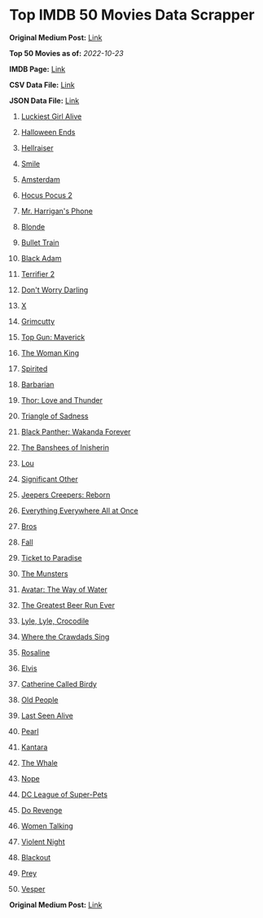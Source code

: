 # Top IMDB 50 Movies Data Scrapper

**Original Medium Post:** [Link](https://medium.com/@nishantsahoo/which-movie-should-i-watch-5c83a3c0f5b1) 

**Top 50 Movies as of:** _2022-10-23_

**IMDB Page:** [Link](http://www.imdb.com/search/title?release_date=2022,2022&title_type=feature)

**CSV Data File:** [Link](/Data/data.csv)

**JSON Data File:** [Link](/Data/data.json)

1. [Luckiest Girl Alive](https://www.imdb.com/title/tt4595186/?ref_=adv_li_tt)

2. [Halloween Ends](https://www.imdb.com/title/tt10665342/?ref_=adv_li_tt)

3. [Hellraiser](https://www.imdb.com/title/tt0887261/?ref_=adv_li_tt)

4. [Smile](https://www.imdb.com/title/tt15474916/?ref_=adv_li_tt)

5. [Amsterdam](https://www.imdb.com/title/tt10304142/?ref_=adv_li_tt)

6. [Hocus Pocus 2](https://www.imdb.com/title/tt11909878/?ref_=adv_li_tt)

7. [Mr. Harrigan's Phone](https://www.imdb.com/title/tt12908110/?ref_=adv_li_tt)

8. [Blonde](https://www.imdb.com/title/tt1655389/?ref_=adv_li_tt)

9. [Bullet Train](https://www.imdb.com/title/tt12593682/?ref_=adv_li_tt)

10. [Black Adam](https://www.imdb.com/title/tt6443346/?ref_=adv_li_tt)

11. [Terrifier 2](https://www.imdb.com/title/tt10403420/?ref_=adv_li_tt)

12. [Don't Worry Darling](https://www.imdb.com/title/tt10731256/?ref_=adv_li_tt)

13. [X](https://www.imdb.com/title/tt13560574/?ref_=adv_li_tt)

14. [Grimcutty](https://www.imdb.com/title/tt17196124/?ref_=adv_li_tt)

15. [Top Gun: Maverick](https://www.imdb.com/title/tt1745960/?ref_=adv_li_tt)

16. [The Woman King](https://www.imdb.com/title/tt8093700/?ref_=adv_li_tt)

17. [Spirited](https://www.imdb.com/title/tt10999120/?ref_=adv_li_tt)

18. [Barbarian](https://www.imdb.com/title/tt15791034/?ref_=adv_li_tt)

19. [Thor: Love and Thunder](https://www.imdb.com/title/tt10648342/?ref_=adv_li_tt)

20. [Triangle of Sadness](https://www.imdb.com/title/tt7322224/?ref_=adv_li_tt)

21. [Black Panther: Wakanda Forever](https://www.imdb.com/title/tt9114286/?ref_=adv_li_tt)

22. [The Banshees of Inisherin](https://www.imdb.com/title/tt11813216/?ref_=adv_li_tt)

23. [Lou](https://www.imdb.com/title/tt5315210/?ref_=adv_li_tt)

24. [Significant Other](https://www.imdb.com/title/tt15353964/?ref_=adv_li_tt)

25. [Jeepers Creepers: Reborn](https://www.imdb.com/title/tt14121726/?ref_=adv_li_tt)

26. [Everything Everywhere All at Once](https://www.imdb.com/title/tt6710474/?ref_=adv_li_tt)

27. [Bros](https://www.imdb.com/title/tt9731598/?ref_=adv_li_tt)

28. [Fall](https://www.imdb.com/title/tt15325794/?ref_=adv_li_tt)

29. [Ticket to Paradise](https://www.imdb.com/title/tt14109724/?ref_=adv_li_tt)

30. [The Munsters](https://www.imdb.com/title/tt14813212/?ref_=adv_li_tt)

31. [Avatar: The Way of Water](https://www.imdb.com/title/tt1630029/?ref_=adv_li_tt)

32. [The Greatest Beer Run Ever](https://www.imdb.com/title/tt10268488/?ref_=adv_li_tt)

33. [Lyle, Lyle, Crocodile](https://www.imdb.com/title/tt14668630/?ref_=adv_li_tt)

34. [Where the Crawdads Sing](https://www.imdb.com/title/tt9411972/?ref_=adv_li_tt)

35. [Rosaline](https://www.imdb.com/title/tt1777606/?ref_=adv_li_tt)

36. [Elvis](https://www.imdb.com/title/tt3704428/?ref_=adv_li_tt)

37. [Catherine Called Birdy](https://www.imdb.com/title/tt11727866/?ref_=adv_li_tt)

38. [Old People](https://www.imdb.com/title/tt21933110/?ref_=adv_li_tt)

39. [Last Seen Alive](https://www.imdb.com/title/tt10242388/?ref_=adv_li_tt)

40. [Pearl](https://www.imdb.com/title/tt18925334/?ref_=adv_li_tt)

41. [Kantara](https://www.imdb.com/title/tt15327088/?ref_=adv_li_tt)

42. [The Whale](https://www.imdb.com/title/tt13833688/?ref_=adv_li_tt)

43. [Nope](https://www.imdb.com/title/tt10954984/?ref_=adv_li_tt)

44. [DC League of Super-Pets](https://www.imdb.com/title/tt8912936/?ref_=adv_li_tt)

45. [Do Revenge](https://www.imdb.com/title/tt13327038/?ref_=adv_li_tt)

46. [Women Talking](https://www.imdb.com/title/tt13669038/?ref_=adv_li_tt)

47. [Violent Night](https://www.imdb.com/title/tt12003946/?ref_=adv_li_tt)

48. [Blackout](https://www.imdb.com/title/tt8363392/?ref_=adv_li_tt)

49. [Prey](https://www.imdb.com/title/tt11866324/?ref_=adv_li_tt)

50. [Vesper](https://www.imdb.com/title/tt20225374/?ref_=adv_li_tt)

**Original Medium Post:** [Link](https://medium.com/@nishantsahoo/which-movie-should-i-watch-5c83a3c0f5b1) 
